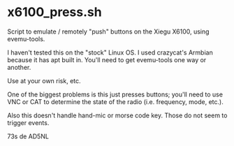 # x6100_press.sh
Script to emulate / remotely "push" buttons on the Xiegu X6100, using evemu-tools.

I haven't tested this on the "stock" Linux OS. I used crazycat's Armbian because it has apt built in. You'll need to get evemu-tools one way or another.

Use at your own risk, etc.

One of the biggest problems is this just presses buttons; you'll need to use VNC or CAT to determine the state of the radio (i.e. frequency, mode, etc.).

Also this doesn't handle hand-mic or morse code key. Those do not seem to trigger events.


73s de AD5NL
